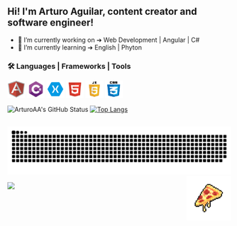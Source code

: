 ## Hi! I'm Arturo Aguilar, content creator and software engineer!

- 🔭 I’m currently working on ➔ Web Development | Angular | C#
- 🌱 I’m currently learning ➔ English | Phyton

### 🛠️ Languages | Frameworks | Tools

<img src="https://github.com/ArturoAguilarAlvarez0/icons/blob/main/icons/angular.png" width="40" height="40"></img>
<img src="https://github.com/ArturoAguilarAlvarez0/icons/blob/main/icons/cSharp.png" width="40" height="40"></img>
<img src="https://github.com/ArturoAguilarAlvarez0/icons/blob/main/icons/xamarin.png" width="40" height="40"></img>
<img src="https://github.com/ArturoAguilarAlvarez0/icons/blob/main/icons/html.png" width="40" height="40"></img>
<img src="https://github.com/ArturoAguilarAlvarez0/icons/blob/main/icons/javascript.png" width="40" height="40"></img>
<img src="https://github.com/ArturoAguilarAlvarez0/icons/blob/main/icons/ccs.png" width="40" height="40"></img>

![ArturoAA's GitHub Status](https://github-readme-stats.vercel.app/api?username=ArturoAguilarAlvarez0&count_private=false)
[![Top Langs](https://github-readme-stats.vercel.app/api/top-langs/?username=ArturoAguilarAlvarez0&layout=compact)](https://github.com/ArturoAguilarAlvarez0)
  ##
  
  ![Snake animation](https://github.com/ArturoAguilarAlvarez0/ArturoAguilarAlvarez0/blob/output/github-contribution-grid-snake.svg)
<img align="right" src="https://github.com/ArturoAguilarAlvarez0/icons/blob/main/icons/pizza.gif" width="100"></img>

<div>
    <a href="https://www.youtube.com/channel/UC_-uuuZbY0AAt9CViNzvc-Q" target="_blank"><img src="https://img.shields.io/badge/YouTube-FF0000?style=for-the-badge&logo=youtube&logoColor=white" target="_blank"></a>
  
    
</div>

